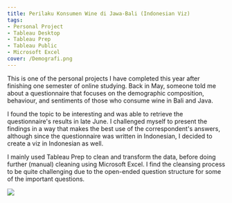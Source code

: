 ```yaml
---
title: Perilaku Konsumen Wine di Jawa-Bali (Indonesian Viz)
tags: 
- Personal Project
- Tableau Desktop
- Tableau Prep
- Tableau Public
- Microsoft Excel
cover: /Demografi.png
---
```


This is one of the personal projects I have completed this year after finishing one semester of online studying. Back in May, someone told me about a questionnaire that focuses on the demographic composition, behaviour, and sentiments of those who consume wine in Bali and Java. 

I found the topic to be interesting and was able to retrieve the questionnaire's results in late June. I challenged myself to present the findings in a way that makes the best use of the correspondent's answers, although since the questionnaire was written in Indonesian, I decided to create a viz in Indonesian as well.

I mainly used Tableau Prep to clean and transform the data, before doing further (manual) cleaning using Microsoft Excel. I find the cleansing process to be quite challenging due to the open-ended question structure for some of the important questions.
<br>
<div class='tableauPlaceholder' id='viz1635843678775' style='position: relative'><noscript><a href='#'>
  <img alt=' ' src='https:&#47;&#47;public.tableau.com&#47;static&#47;images&#47;Pe&#47;PerilakuKonsumenIndonesianViz_16343684397670&#47;Demografi&#47;1_rss.png' style='border: none' />
</a>
</noscript>
<object class='tableauViz'  style='display:none;'>
  <param name='host_url' value='https%3A%2F%2Fpublic.tableau.com%2F' /> 
  <param name='embed_code_version' value='3' /> 
  <param name='site_root' value='' />
  <param name='name' value='PerilakuKonsumenIndonesianViz_16343684397670&#47;Demografi' />
  <param name='tabs' value='yes' />
  <param name='toolbar' value='no' />
  <param name='display_count' value='yes' />
  <param name='language' value='en-GB' />
  <param name="dataDetails" value="no" />
  <param name="alerts" value="no" />
  <param name="showShareOptions" value="false" />
  <param name="subscriptions" value="no" />
  
</object>
</div>                
<script type='text/javascript'>                    
var divElement = document.getElementById('viz1635843678775');                    
  var vizElement = divElement.getElementsByTagName('object')[0];                    
  if ( divElement.offsetWidth > 800 ) { vizElement.style.width='1000px';vizElement.style.height='850px';} else if ( divElement.offsetWidth > 500 ) { vizElement.style.width='1000px';vizElement.style.height='850px';} else { vizElement.style.width='100%';vizElement.style.height='2000px';}                     
  var scriptElement = document.createElement('script');                    
  scriptElement.src = 'https://public.tableau.com/javascripts/api/viz_v1.js';                    
  vizElement.parentNode.insertBefore(scriptElement, vizElement);                
</script>
